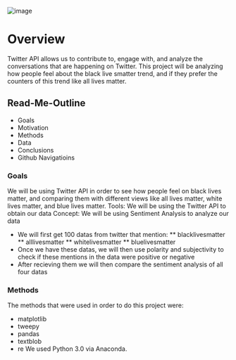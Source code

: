 ![image](https://user-images.githubusercontent.com/70491460/95289110-faddde80-0837-11eb-83a7-bae7fa96e0ca.png)
<p align="center">
   <![image](https://user-images.githubusercontent.com/70491460/93471239-1866fa80-f8c1-11ea-944f-0d42065c6273.png)>
<div align="center">
   <figcaption></figcaption>
</div>
</p>

# Overview

Twitter API allows us to contribute to, engage with, and analyze the conversations that are happening on Twitter.
This project will be analyzing how people feel about the black live smatter trend, and if they prefer the counters of this trend like all lives matter.

## Read-Me-Outline

* Goals
* Motivation
* Methods
* Data
* Conclusions
* Github Navigatioins

### Goals

We will be using Twitter API in order to see how people feel on black lives matter, and comparing them with different views like all lives matter, white lives matter, and blue lives matter.
Tools: We will be using the Twitter API to obtain our data
Concept: We will be using Sentiment Analysis to analyze our data

* We will first get 100 datas from twitter that mention: 
    ** blacklivesmatter
    ** alllivesmatter
    ** whitelivesmatter
    ** bluelivesmatter
* Once we have these datas, we will then use polarity and subjectivity to check if these mentions in the data were positive or negative
* After recieving them we will then compare the sentiment analysis of all four datas 

### Methods

The methods that were used in order to do this project were:
 * matplotlib
 * tweepy
 * pandas
 * textblob
 * re
We used Python 3.0 via Anaconda.

